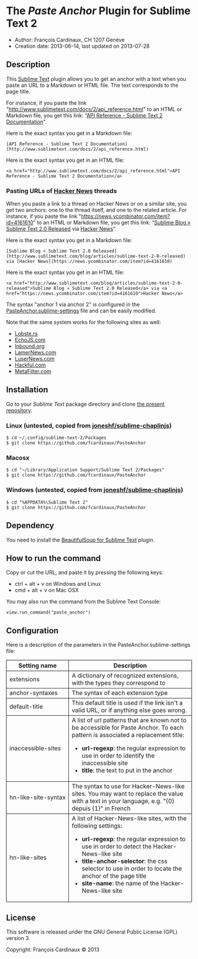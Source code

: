 # The _Paste Anchor_ Plugin for Sublime Text 2

* Author: François Cardinaux, CH 1207 Genève
* Creation date: 2013-06-14, last updated on 2013-07-28

## Description

This [Sublime Text](http://www.sublimetext.com/) plugin allows you to get an anchor with a text when you paste an URL to a Markdown or HTML file. The text corresponds to the page title.

For instance, if you paste the link "http://www.sublimetext.com/docs/2/api_reference.html" to an HTML or Markdown file, you get this link:
“[API Reference - Sublime Text 2 Documentation](http://www.sublimetext.com/docs/2/api_reference.html)”.

Here is the exact syntax you get in a Markdown file:

    [API Reference - Sublime Text 2 Documentation](http://www.sublimetext.com/docs/2/api_reference.html)

Here is the exact syntax you get in an HTML file:

    <a href="http://www.sublimetext.com/docs/2/api_reference.html">API Reference - Sublime Text 2 Documentation</a>

### Pasting URLs of [Hacker News](https://news.ycombinator.com/) threads

When you paste a link to a thread on Hacker News or on a similar site, you get two anchors: one to the thread itself, and one to the related article. For instance, if you paste the link "https://news.ycombinator.com/item?id=4161610" to an HTML or Markdown file, you get this link:
“[Sublime Blog » Sublime Text 2.0 Released](http://www.sublimetext.com/blog/articles/sublime-text-2-0-released) via [Hacker News](https://news.ycombinator.com/item?id=4161610)”.

Here is the exact syntax you get in a Markdown file:

    [Sublime Blog » Sublime Text 2.0 Released](http://www.sublimetext.com/blog/articles/sublime-text-2-0-released) via [Hacker News](https://news.ycombinator.com/item?id=4161610)

Here is the exact syntax you get in an HTML file:

    <a href="http://www.sublimetext.com/blog/articles/sublime-text-2-0-released">Sublime Blog » Sublime Text 2.0 Released</a> via <a href="https://news.ycombinator.com/item?id=4161610">Hacker News</a>

The syntax "anchor 1 via anchor 2" is configured in the [PasteAnchor.sublime-settings](PasteAnchor.sublime-settings) file and can be easily modified.

Note that the same system works for the following sites as well:

* [Lobste.rs](https://lobste.rs)
* [EchoJS.com](http://www.echojs.com)
* [Inbound.org](http://www.inbound.org)
* [LamerNews.com](http://www.lamernews.com)
* [LuserNews.com](http://www.lusernews.com)
* [Hackful.com](http://hackful.com)
* [MetaFilter.com](http://www.metafilter.com)

## Installation

Go to your _Sublime Text_ package directory and clone [the present repository](https://github.com/fcardinaux/PasteAnchor).

### Linux (untested, copied from [joneshf/sublime-chaplinjs](https://github.com/joneshf/sublime-chaplinjs/blob/master/README.md))

```
$ cd ~/.config/sublime-text-2/Packages
$ git clone https://github.com/fcardinaux/PasteAnchor
```

### Macosx

```
$ cd "~/Library/Application Support/Sublime Text 2/Packages"
$ git clone https://github.com/fcardinaux/PasteAnchor
```

### Windows (untested, copied from [joneshf/sublime-chaplinjs](https://github.com/joneshf/sublime-chaplinjs/blob/master/README.md))

```
$ cd "%APPDATA%\Sublime Text 2"
$ git clone https://github.com/fcardinaux/PasteAnchor
```

## Dependency

You need to install the [BeautifulSoup for Sublime Text](https://github.com/ivanchaer/beautiful-soup-sublime) plugin.

## How to run the command

Copy or cut the URL, and paste it by pressing the following keys:

* ctrl + alt + v on Windows and Linux
* cmd + alt + v on Mac OSX

You may also run the command from the Sublime Text Console:

    view.run_command("paste_anchor")

## Configuration

Here is a description of the parameters in the PasteAnchor.sublime-settings file:

<table style="border-collapse: collapse;">
  <thead>
    <tr>
      <th style="border: 1px solid black;">Setting name</th>
      <th style="border: 1px solid black;">Description</th>
    </tr>
  </thead>
  <tbody>
    <tr>
      <td style="border: 1px solid black;">extensions</td>
      <td style="border: 1px solid black;">A dictionary of recognized extensions, with the types they correspond to</td>
    </tr>
    <tr>
      <td style="border: 1px solid black;">anchor-syntaxes</td>
      <td style="border: 1px solid black;">The syntax of each extension type</td>
    </tr>
    <tr>
      <td style="border: 1px solid black;">default-title</td>
      <td style="border: 1px solid black;">This default title is used if the link isn't a valid URL, or if anything else goes wrong.</td>
    </tr>
    <tr>
      <td style="border: 1px solid black;">inaccessible-sites</td>
      <td style="border: 1px solid black;">A list of url patterns that are known not to be accessible for Paste Anchor. To each pattern is associated a replacement title:
        <ul>
          <li><b>url-regexp</b>: the regular expression to use in order to identify the inaccessible site</li>
          <li><b>title</b>: the text to put in the anchor</li>
        </ul>
      </td>
    </tr>
    <tr>
      <td style="border: 1px solid black;white-space: nowrap;">hn-like-site-syntax</td>
      <td style="border: 1px solid black;">The syntax to use for Hacker-News-like sites. You may want to replace the value with a text in your language, e.g. "{0} depuis {1}" in French</td>
    </tr>
    <tr>
      <td style="border: 1px solid black;">hn-like-sites</td>
      <td style="border: 1px solid black;">A list of Hacker-News-like sites, with the following settings:
        <ul>
          <li><b>url-regexp</b>: the regular expression to use in order to detect the Hacker-News-like site</li>
          <li><b>title-anchor-selector</b>: the css selector to use in order to locate the anchor of the page title</li>
          <li><b>site-name</b>: the name of the Hacker-News-like site</li>
        </ul>
      </td>
    </tr>
  </tbody>
</table>

## License

This software is released under the GNU General Public License (GPL) version 3.

Copyright: François Cardinaux &copy; 2013
